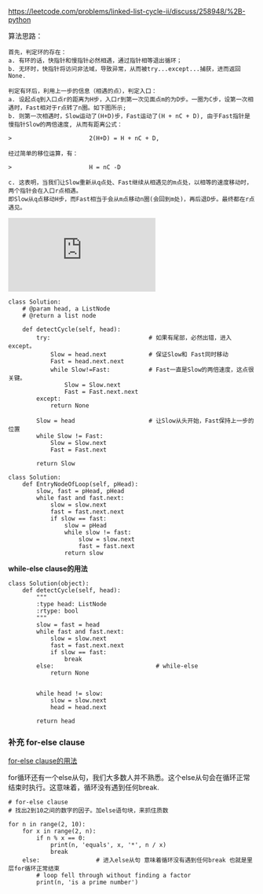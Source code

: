https://leetcode.com/problems/linked-list-cycle-ii/discuss/258948/%2B-python

算法思路：

    首先，判定环的存在：
    a. 有环的话，快指针和慢指针必然相遇，通过指针相等退出循环；
    b. 无环时，快指针将访问非法域，导致异常，从而被try...except...捕获，进而返回None.

    判定有环后，利用上一步的信息（相遇的点），判定入口：
    a. 设起点q到入口点r的距离为H步，入口r到第一次见面点m的为D步。一圈为C步，设第一次相遇时，Fast相对于r点转了n圈。如下图所示;
    b. 则第一次相遇时，Slow运动了(H+D)步，Fast运动了(H + nC + D), 由于Fast指针是慢指针Slow的两倍速度, 从而有距离公式：

    >                      2(H+D) = H + nC + D,

    经过简单的移位运算，有：

    >                      H = nC -D

    c. 这表明，当我们让Slow重新从q点处、Fast继续从相遇见的m点处，以相等的速度移动时，两个指针会在入口r点相遇。
    即Slow从q点移动H步，而Fast相当于会从m点移动n圈(会回到m处)，再后退D步。最终都在r点遇见。

[![图片](https://www.cnblogs.com/ider/p/longest-common-substring-problem-optimization.html)](https://assets.leetcode.com/users/sucsliu34/image_1553086130.png)


```python3
class Solution:
    # @param head, a ListNode
    # @return a list node
    
    def detectCycle(self, head):
        try:                            # 如果有尾部，必然出错，进入except。
            Slow = head.next            # 保证Slow和 Fast同时移动
            Fast = head.next.next
            while Slow!=Fast:           # Fast一直是Slow的两倍速度，这点很关键。
                Slow = Slow.next
                Fast = Fast.next.next
        except:
            return None       
        
        Slow = head                     # 让Slow从头开始，Fast保持上一步的位置
        while Slow != Fast:
            Slow = Slow.next
            Fast = Fast.next
        
        return Slow
```


```python3
class Solution:
    def EntryNodeOfLoop(self, pHead):
        slow, fast = pHead, pHead
        while fast and fast.next:
            slow = slow.next
            fast = fast.next.next
            if slow == fast:
                slow = pHead
                while slow != fast:
                    slow = slow.next
                    fast = fast.next
                return slow

```


**while-else clause的用法**

```python3
class Solution(object):
    def detectCycle(self, head):
        """
        :type head: ListNode
        :rtype: bool
        """
        slow = fast = head
        while fast and fast.next:
            slow = slow.next
            fast = fast.next.next
            if slow == fast:
                break
        else:                             # while-else
            return None
        
        
        while head != slow:
            slow = slow.next
            head = head.next
        
        return head
```
### 补充 for-else clause

[for-else clause的用法](https://eastlakeside.gitbooks.io/interpy-zh/content/for_else/else_clause.html)

for循环还有一个else从句，我们大多数人并不熟悉。这个else从句会在循环正常结束时执行。这意味着，循环没有遇到任何break.

```python3
# for-else clause
# 找出2到10之间的数字的因子。加else语句块，来抓住质数

for n in range(2, 10):
    for x in range(2, n):
        if n % x == 0:
            print(n, 'equals', x, '*', n / x)
            break
    else:                # 进入else从句 意味着循环没有遇到任何break 也就是里层for循环正常结束
        # loop fell through without finding a factor
        print(n, 'is a prime number')
```
